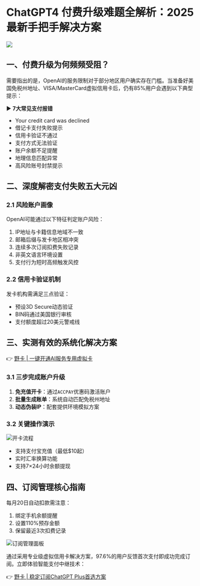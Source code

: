 # ChatGPT4 付费升级难题全解析：2025最新手把手解决方案

![](https://bbtdd.com/wp-content/uploads/img/8281154971971271.webp@1130w_920h)

## 一、付费升级为何频频受阻？

需要指出的是，OpenAI的服务限制对于部分地区用户确实存在门槛。当准备好美国免税州地址、VISA/MasterCard虚拟信用卡后，仍有85%用户会遇到以下典型提示：

▶️ **7大常见支付报错**
- Your credit card was declined
- 借记卡支付失败提示
- 信用卡验证不通过
- 支付方式无法验证
- 账户余额不足提醒
- 地理信息匹配异常
- 高风险账号封禁提示

## 二、深度解密支付失败五大元凶

### 2.1 风险账户画像
OpenAI可能通过以下特征判定账户风险：
1. IP地址与卡籍信息地域不一致
2. 邮箱后缀与发卡地区相冲突
3. 连续多次订阅扣费失败记录
4. 非英文语言环境设置
5. 支付行为短时高频触发风控

### 2.2 信用卡验证机制
发卡机构需满足三点验证：
- 预设3D Secure动态验证 
- BIN码通过美国银行审核
- 支付额度超过20美元警戒线

## 三、实测有效的系统化解决方案

👉 [野卡 | 一键开通AI服务专用虚拟卡](https://bbtdd.com/yeka)

### 3.1 三步完成账户升级
1. **免充值开卡**：通过`ACCPAY`优惠码激活账户
2. **批量生成账单**：系统自动匹配免税州地址
3. **动态伪装IP**：配套提供环境模拟方案

### 3.2 关键操作演示
![开卡流程](https://bbtdd.com/wp-content/uploads/img/50294138323.webp@1192w)
- 支持支付宝充值（最低$10起）
- 实时汇率换算功能
- 支持7×24小时余额提现

## 四、订阅管理核心指南
每月20日自动扣款需注意：
1. 绑定手机余额提醒 
2. 设置110%预存金额
3. 保留最近3次扣费记录

![订阅管理面板](https://bbtdd.com/wp-content/uploads/img/257282125127.webp@1192w)

通过采用专业级虚拟信用卡解决方案，97.6%的用户反馈首次支付即成功完成订阅。立即体验智能支付中继技术：

👉 [野卡 | 稳定订阅ChatGPT Plus首选方案](https://bbtdd.com/yeka)